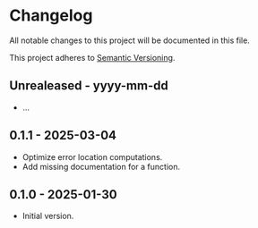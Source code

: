 # Changelog

All notable changes to this project will be documented in this file.

This project adheres to [Semantic Versioning](https://semver.org/spec/v2.0.0.html).

## Unrealeased - yyyy-mm-dd

- ...

## 0.1.1 - 2025-03-04

- Optimize error location computations.
- Add missing documentation for a function.

## 0.1.0 - 2025-01-30

- Initial version.
